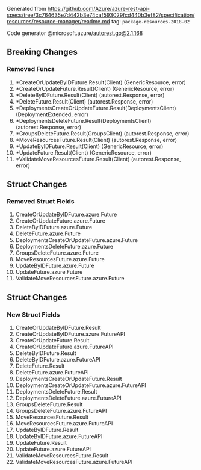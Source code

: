 Generated from https://github.com/Azure/azure-rest-api-specs/tree/3c764635e7d442b3e74caf593029fcd440b3ef82/specification/resources/resource-manager/readme.md tag: `package-resources-2018-02`

Code generator @microsoft.azure/autorest.go@2.1.168

## Breaking Changes

### Removed Funcs

1. *CreateOrUpdateByIDFuture.Result(Client) (GenericResource, error)
1. *CreateOrUpdateFuture.Result(Client) (GenericResource, error)
1. *DeleteByIDFuture.Result(Client) (autorest.Response, error)
1. *DeleteFuture.Result(Client) (autorest.Response, error)
1. *DeploymentsCreateOrUpdateFuture.Result(DeploymentsClient) (DeploymentExtended, error)
1. *DeploymentsDeleteFuture.Result(DeploymentsClient) (autorest.Response, error)
1. *GroupsDeleteFuture.Result(GroupsClient) (autorest.Response, error)
1. *MoveResourcesFuture.Result(Client) (autorest.Response, error)
1. *UpdateByIDFuture.Result(Client) (GenericResource, error)
1. *UpdateFuture.Result(Client) (GenericResource, error)
1. *ValidateMoveResourcesFuture.Result(Client) (autorest.Response, error)

## Struct Changes

### Removed Struct Fields

1. CreateOrUpdateByIDFuture.azure.Future
1. CreateOrUpdateFuture.azure.Future
1. DeleteByIDFuture.azure.Future
1. DeleteFuture.azure.Future
1. DeploymentsCreateOrUpdateFuture.azure.Future
1. DeploymentsDeleteFuture.azure.Future
1. GroupsDeleteFuture.azure.Future
1. MoveResourcesFuture.azure.Future
1. UpdateByIDFuture.azure.Future
1. UpdateFuture.azure.Future
1. ValidateMoveResourcesFuture.azure.Future

## Struct Changes

### New Struct Fields

1. CreateOrUpdateByIDFuture.Result
1. CreateOrUpdateByIDFuture.azure.FutureAPI
1. CreateOrUpdateFuture.Result
1. CreateOrUpdateFuture.azure.FutureAPI
1. DeleteByIDFuture.Result
1. DeleteByIDFuture.azure.FutureAPI
1. DeleteFuture.Result
1. DeleteFuture.azure.FutureAPI
1. DeploymentsCreateOrUpdateFuture.Result
1. DeploymentsCreateOrUpdateFuture.azure.FutureAPI
1. DeploymentsDeleteFuture.Result
1. DeploymentsDeleteFuture.azure.FutureAPI
1. GroupsDeleteFuture.Result
1. GroupsDeleteFuture.azure.FutureAPI
1. MoveResourcesFuture.Result
1. MoveResourcesFuture.azure.FutureAPI
1. UpdateByIDFuture.Result
1. UpdateByIDFuture.azure.FutureAPI
1. UpdateFuture.Result
1. UpdateFuture.azure.FutureAPI
1. ValidateMoveResourcesFuture.Result
1. ValidateMoveResourcesFuture.azure.FutureAPI
